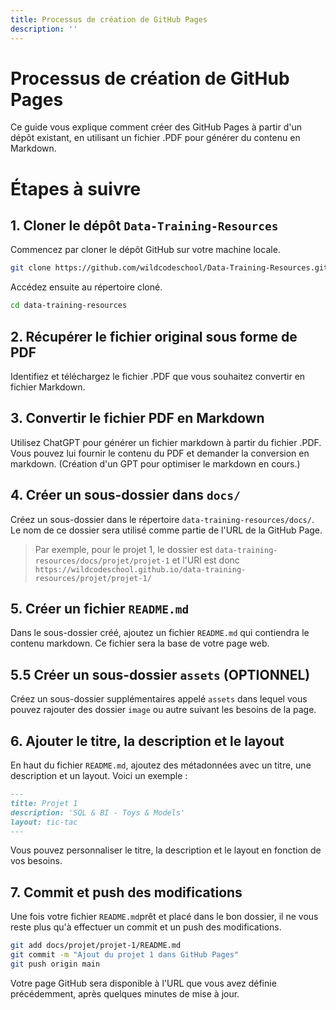 ```yaml
---
title: Processus de création de GitHub Pages
description: ''
---
```


# Processus de création de GitHub Pages

Ce guide vous explique comment créer des GitHub Pages à partir d'un dépôt existant, en utilisant un fichier .PDF pour générer du contenu en Markdown.

# Étapes à suivre

## 1. Cloner le dépôt `Data-Training-Resources`

Commencez par cloner le dépôt GitHub sur votre machine locale.

```bash
git clone https://github.com/wildcodeschool/Data-Training-Resources.git
```

Accédez ensuite au répertoire cloné.

```bash
cd data-training-resources
```

## 2. Récupérer le fichier original sous forme de PDF

Identifiez et téléchargez le fichier .PDF que vous souhaitez convertir en fichier Markdown.

## 3. Convertir le fichier PDF en Markdown
Utilisez ChatGPT pour générer un fichier markdown à partir du fichier .PDF. Vous pouvez lui fournir le contenu du PDF et demander la conversion en markdown.
(Création d'un GPT pour optimiser le markdown en cours.)

## 4. Créer un sous-dossier dans `docs/`
Créez un sous-dossier dans le répertoire `data-training-resources/docs/`.
Le nom de ce dossier sera utilisé comme partie de l'URL de la GitHub Page.

>Par exemple, pour le projet 1, le dossier est `data-training-resources/docs/projet/projet-1` et l'URl est donc `https://wildcodeschool.github.io/data-training-resources/projet/projet-1/`

## 5. Créer un fichier `README.md`
Dans le sous-dossier créé, ajoutez un fichier `README.md` qui contiendra le contenu markdown. Ce fichier sera la base de votre page web.

## 5.5 Créer un sous-dossier `assets` (OPTIONNEL)
Créez un sous-dossier supplémentaires appelé `assets` dans lequel vous pouvez rajouter des dossier `image` ou autre suivant les besoins de la page.

## 6. Ajouter le titre, la description et le layout
En haut du fichier `README.md`, ajoutez des métadonnées avec un titre, une description et un layout.
Voici un exemple :

```markdown
---
title: Projet 1
description: 'SQL & BI - Toys & Models'
layout: tic-tac
---
```

Vous pouvez personnaliser le titre, la description et le layout en fonction de vos besoins.

## 7. Commit et push des modifications
Une fois votre fichier `README.md`prêt et placé dans le bon dossier, il ne vous reste plus qu'à effectuer un commit et un push des modifications.

```bash
git add docs/projet/projet-1/README.md
git commit -m "Ajout du projet 1 dans GitHub Pages"
git push origin main
```

Votre page GitHub sera disponible à l'URL que vous avez définie précédemment, après quelques minutes de mise à jour.